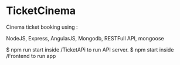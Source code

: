 # TicketCinema

Cinema ticket booking using :

NodeJS,
Express,
AngularJS,
Mongodb,
RESTFull API,
mongoose

$ npm run start    inside /TicketAPi to run API server.
$ npm start        inside /Frontend to run app

